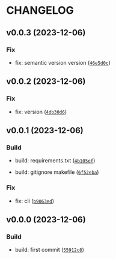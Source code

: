 # CHANGELOG



## v0.0.3 (2023-12-06)

### Fix

* fix: semantic version version ([`46e5d0c`](https://github.com/mzwiessele/pypi-test-8412384/commit/46e5d0c483c5d292b2f9ca00fa00d1b39a7bc40a))


## v0.0.2 (2023-12-06)

### Fix

* fix: version ([`4db30d6`](https://github.com/mzwiessele/pypi-test-8412384/commit/4db30d600736209b4f636893d53d1ed963ea81ad))


## v0.0.1 (2023-12-06)

### Build

* build: requirements.txt ([`4b105ef`](https://github.com/mzwiessele/pypi-test-8412384/commit/4b105ef840add4b48cd1e20528c74eff83f4762e))

* build: gitignore makefile ([`6f52eba`](https://github.com/mzwiessele/pypi-test-8412384/commit/6f52eba13170fcec57d25a9b8c7c79a9abd658f5))

### Fix

* fix: cli ([`b9063ed`](https://github.com/mzwiessele/pypi-test-8412384/commit/b9063ed20db85e0ae00f3115f815ecb1f3992c1b))


## v0.0.0 (2023-12-06)

### Build

* build: first commit ([`55912c8`](https://github.com/mzwiessele/pypi-test-8412384/commit/55912c8f973944ea9b52b6d648cb3f6e22250856))
